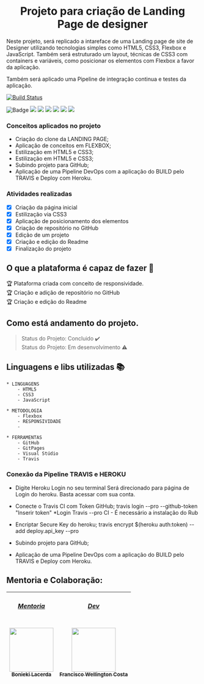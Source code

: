 <div align="center">
    <h1>Projeto para criação de Landing Page de designer</h1>
</div>

Neste projeto, será replicado a intareface de uma Landing page de site de Designer utilizando tecnologias simples como HTML5, CSS3, Flexbox e JavaScript. Também será estruturado um layout, técnicas de CSS3 com containers e variáveis, como posicionar os elementos com Flexbox a favor da aplicação.

Também será aplicado uma Pipeline de integração continua e testes da aplicação.


<!--Markdown do travis-->
[![Build Status](https://travis-ci.com/wellington197/Projeto-Awax.svg?branch=main)](https://travis-ci.com/wellington197/Projeto-Awax)

![Badge](https://img.shields.io/static/v1?label=css3&message=linguagem&color=blue&style=for-the-badge&logo=CSS3)
<img src="https://img.shields.io/static/v1?label=HTML5&message=linguagem&color=green&style=for-the-badge&logo=HTML5"/>
<img src="https://img.shields.io/static/v1?label=JavaScript&message=linguagem&color=orange&style=for-the-badge&logo=JAVASCRIPT"/>
<img src="https://img.shields.io/static/v1?label=flexbox&message=metodologia&color=yellow&style=for-the-badge&logo=Flexbox"/>
<img src="https://img.shields.io/static/v1?label=Github&message=plataforma&color=orange&style=for-the-badge&logo=GITHUB"/>
<img src="https://img.shields.io/static/v1?label=visualstudio&message=plataforma&color=blue&style=for-the-badge&logo=VISUALSTUDIO"/>
<img src="https://img.shields.io/static/v1?label=devops&message=cultura&color=cream&style=for-the-badge&logo=DEVOPS"/>





### Conceitos aplicados no projeto
- Criação do clone da LANDING PAGE;
- Aplicação de conceitos em FLEXBOX;
- Estilização em HTML5 e CSS3;
- Estilização em HTML5 e CSS3;
- Subindo projeto para GitHub;
- Aplicação de uma Pipeline DevOps com a aplicação do BUILD pelo TRAVIS e Deploy com Heroku.


### Atividades realizadas 

- [X] Criação da página inicial
- [X] Estilização via CSS3
- [X] Aplicação de posicionamento dos elementos
- [X] Criação de repositório no GitHub
- [X] Edição de um projeto
- [X] Criação e edição do Readme
- [X] Finalização do projeto

## O que a plataforma é capaz de fazer :checkered_flag:

:trophy: Plataforma criada com conceito de responsividade.</br>
:trophy: Criação e adição de repositório no GitHub</br>
:trophy: Criação e edição do Readme</br>


## Como está andamento do projeto.

> Status do Projeto: Concluido :heavy_check_mark:</br>
> Status do Projeto: Em desenvolvimento :warning:

## Linguagens e libs utilizadas :books:
    * LINGUAGENS
        - HTML5
        - CSS3
        - JavaScript

    * METODOLOGIA
        - Flexbox
        - RESPONSIVIDADE
        - 

    * FERRAMENTAS
        - GitHub
        - GitPages
        - Visual Stúdio
        - Travis

### Conexão da Pipeline TRAVIS e HEROKU
- Digite Heroku Login no seu terminal
Será direcionado para página de Login do heroku. Basta acessar com sua conta.

- Conecte o Travis CI com Token GitHub;
travis login --pro --github-token "Inserir token"
*Login Travis --pro CI - É necessário a instalação do Rub

- Encriptar Secure Key do heroku;
travis encrypt $(heroku auth:token) --add deploy.api_key --pro

- Subindo projeto para GitHub;
- Aplicação de uma Pipeline DevOps com a aplicação do BUILD pelo TRAVIS e Deploy com Heroku.

## Mentoria e Colaboração:

[<h5>Mentoria</h5><br><img src="https://avatars.githubusercontent.com/u/459858?v=4" width=115 > <br> <sub>Bonieki Lacerda</sub>](https://github.com/bonieky) |[<h5>Dev</h5><br><img src="https://avatars0.githubusercontent.com/u/46049384?s=400&u=5ffc9ececdad90da42baa09e1892f037e800e0db&v=4" width=115 > <br> <sub> Francisco Wellington Costa </sub>](https://github.com/wellington197) |
| :---: | :---: | 
